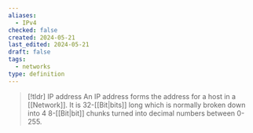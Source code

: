 ```yaml
---
aliases:
  - IPv4
checked: false
created: 2024-05-21
last_edited: 2024-05-21
draft: false
tags:
  - networks
type: definition
---
```

>[!tldr] IP address
> An IP address forms the address for a host in a [[Network]]. It is 32-[[Bit|bits]] long which is normally broken down into 4 8-[[Bit|bit]] chunks turned into decimal numbers between 0-255.

